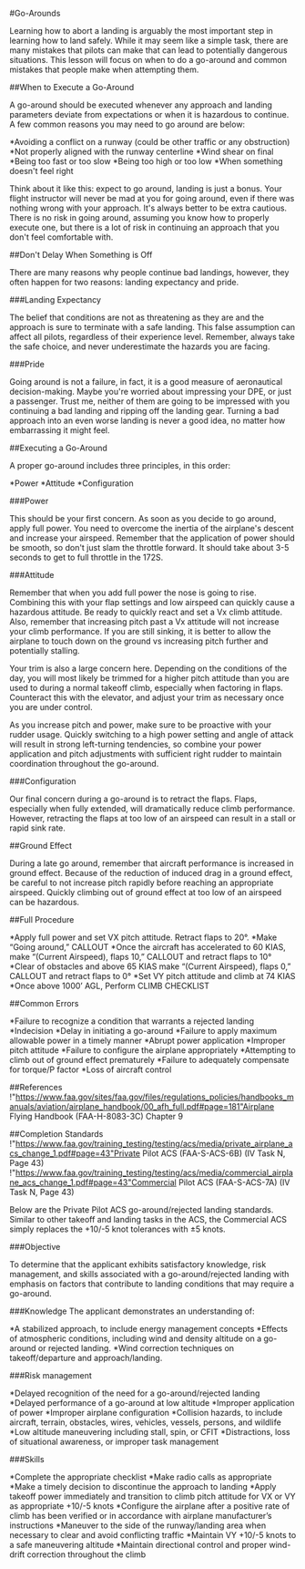 #Go-Arounds

Learning how to abort a landing is arguably the most important step in learning how to land safely. While it may seem like a simple task, there are many mistakes that pilots can make that can lead to potentially dangerous situations. This lesson will focus on when to do a go-around and common mistakes that people make when attempting them.

##When to Execute a Go-Around

A go-around should be executed whenever any approach and landing parameters deviate from expectations or when it is hazardous to continue. A few common reasons you may need to go around are below:

*Avoiding a conflict on a runway (could be other traffic or any obstruction)
*Not properly aligned with the runway centerline
*Wind shear on final
*Being too fast or too slow
*Being too high or too low
*When something doesn't feel right

Think about it like this: expect to go around, landing is just a bonus. Your flight instructor will never be mad at you for going around, even if there was nothing wrong with your approach. It's always better to be extra cautious. There is no risk in going around, assuming you know how to properly execute one, but there is a lot of risk in continuing an approach that you don't feel comfortable with.

##Don't Delay When Something is Off

There are many reasons why people continue bad landings, however, they often happen for two reasons: landing expectancy and pride.

###Landing Expectancy

The belief that conditions are not as threatening as they are and the approach is sure to terminate with a safe landing. This false assumption can affect all pilots, regardless of their experience level. Remember, always take the safe choice, and never underestimate the hazards you are facing.

###Pride

Going around is not a failure, in fact, it is a good measure of aeronautical decision-making. Maybe you're worried about impressing your DPE, or just a passenger. Trust me, neither of them are going to be impressed with you continuing a bad landing and ripping off the landing gear. Turning a bad approach into an even worse landing is never a good idea, no matter how embarrassing it might feel.

##Executing a Go-Around

A proper go-around includes three principles, in this order:

*Power
*Attitude
*Configuration

###Power

This should be your first concern. As soon as you decide to go around, apply full power. You need to overcome the inertia of the airplane's descent and increase your airspeed. Remember that the application of power should be smooth, so don't just slam the throttle forward. It should take about 3-5 seconds to get to full throttle in the 172S.

###Attitude

Remember that when you add full power the nose is going to rise. Combining this with your flap settings and low airspeed can quickly cause a hazardous attitude. Be ready to quickly react and set a Vx climb attitude. Also, remember that increasing pitch past a Vx attitude will not increase your climb performance. If you are still sinking, it is better to allow the airplane to touch down on the ground vs increasing pitch further and potentially stalling.

Your trim is also a large concern here. Depending on the conditions of the day, you will most likely be trimmed for a higher pitch attitude than you are used to during a normal takeoff climb, especially when factoring in flaps. Counteract this with the elevator, and adjust your trim as necessary once you are under control.

As you increase pitch and power, make sure to be proactive with your rudder usage. Quickly switching to a high power setting and angle of attack will result in strong left-turning tendencies, so combine your power application and pitch adjustments with sufficient right rudder to maintain coordination throughout the go-around.

###Configuration

Our final concern during a go-around is to retract the flaps. Flaps, especially when fully extended, will dramatically reduce climb performance. However, retracting the flaps at too low of an airspeed can result in a stall or rapid sink rate. 

##Ground Effect

During a late go around, remember that aircraft performance is increased in ground effect. Because of the reduction of induced drag in a ground effect, be careful to not increase pitch rapidly before reaching an appropriate airspeed. Quickly climbing out of ground effect at too low of an airspeed can be hazardous.

##Full Procedure

*Apply full power and set VX pitch attitude. Retract flaps to 20°.
*Make “Going around,” CALLOUT
*Once the aircraft has accelerated to 60 KIAS, make “(Current Airspeed), flaps 10,” CALLOUT and retract flaps to 10°
*Clear of obstacles and above 65 KIAS make “(Current Airspeed), flaps 0,” CALLOUT and retract flaps to 0°
*Set VY pitch attitude and climb at 74 KIAS
*Once above 1000’ AGL, Perform CLIMB CHECKLIST

##Common Errors

*Failure to recognize a condition that warrants a rejected landing
*Indecision
*Delay in initiating a go-around
*Failure to apply maximum allowable power in a timely manner
*Abrupt power application
*Improper pitch attitude
*Failure to configure the airplane appropriately
*Attempting to climb out of ground effect prematurely
*Failure to adequately compensate for torque/P factor
*Loss of aircraft control

##References
!"https://www.faa.gov/sites/faa.gov/files/regulations_policies/handbooks_manuals/aviation/airplane_handbook/00_afh_full.pdf#page=181"Airplane Flying Handbook (FAA-H-8083-3C) Chapter 9

##Completion Standards
!"https://www.faa.gov/training_testing/testing/acs/media/private_airplane_acs_change_1.pdf#page=43"Private Pilot ACS (FAA-S-ACS-6B) (IV Task N, Page 43)
!"https://www.faa.gov/training_testing/testing/acs/media/commercial_airplane_acs_change_1.pdf#page=43"Commercial Pilot ACS (FAA-S-ACS-7A) (IV Task N, Page 43)

Below are the Private Pilot ACS go-around/rejected landing standards. Similar to other takeoff and landing tasks in the ACS, the Commercial ACS simply replaces the +10/-5 knot tolerances with ±5 knots.

###Objective

To determine that the applicant exhibits satisfactory knowledge, risk management, and skills associated with a go-around/rejected landing with emphasis on factors that contribute to landing conditions that may require a go-around.

###Knowledge
The applicant demonstrates an understanding of:

*A stabilized approach, to include energy management concepts
*Effects of atmospheric conditions, including wind and density altitude on a go-around or rejected landing.
*Wind correction techniques on takeoff/departure and approach/landing.

###Risk management

*Delayed recognition of the need for a go-around/rejected landing
*Delayed performance of a go-around at low altitude
*Improper application of power
*Improper airplane configuration
*Collision hazards, to include aircraft, terrain, obstacles, wires, vehicles, vessels, persons, and wildlife
*Low altitude maneuvering including stall, spin, or CFIT
*Distractions, loss of situational awareness, or improper task management

###Skills

*Complete the appropriate checklist
*Make radio calls as appropriate
*Make a timely decision to discontinue the approach to landing
*Apply takeoff power immediately and transition to climb pitch attitude for VX or VY as appropriate +10/-5 knots
*Configure the airplane after a positive rate of climb has been verified or in accordance with airplane manufacturer’s instructions
*Maneuver to the side of the runway/landing area when necessary to clear and avoid conflicting traffic
*Maintain VY +10/-5 knots to a safe maneuvering altitude
*Maintain directional control and proper wind-drift correction throughout the climb

